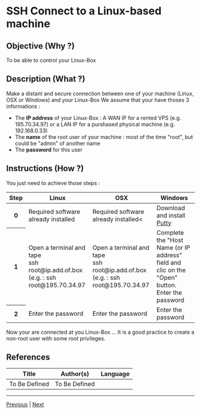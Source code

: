 SSH Connect to a Linux-based machine
==

Objective (Why ?)
-
To be able to control your Linux-Box

Description (What ?)
-
Make a distant and secure connection between one of your machine (Linux, OSX or Windows) and your Linux-Box
We assume that your have thoses 3 informations :
* The __IP address__ of your Linux-Box : A WAN IP for a rented VPS (e.g. 195.70.34.97) or a LAN IP for a purshased physical machine (e.g. 192.168.0.33)
* The __name__ of the root user of your machine : most of the time "root", but could be "admin" of another name
* The __password__ for this user

Instructions (How ?)
-
You just need to achieve those steps :
<table>
    <thead>
        <tr>
            <th>Step</th>         
            <th>Linux</th>
            <th>OSX</th>
            <th>Windows</th>
        </tr>
    </thead>
    <tbody>
        <tr>
            <th>0</th>     
            <td>Required software already installed</td>
            <td>Required software already installed<</td>
            <td>Download and install <A href="https://putty.org/">Putty</A></td>
         </tr>
         <tr>
            <th>1</th>     
            <td>Open a terminal and tape</br>ssh root@ip.add.of.box</br>(e.g. : ssh root@195.70.34.97</td>
            <td>Open a terminal and tape</br>ssh root@ip.add.of.box</br>(e.g. : ssh root@195.70.34.97</td>
            <td>Complete the "Host Name (or IP address" field and clic on the "Open" button. Enter the password</td>
        </tr>
         <tr>
            <th>2</th>     
            <td>Enter the password</td>
            <td>Enter the password</td>
            <td>Enter the password</td>
        </tr> 
    </tbody>
</table>

Now your are connected at you Linux-Box ...
It is a good practice to create a non-root user with some root privileges.

References
-
<table>
    <thead>
        <tr>
            <th>Title</th>
            <th>Author(s)</th>
            <th>Language</th>
        </tr>
    </thead>
     <tbody>
        <tr>
            <td>To Be Defined</td>
            <td>To Be Defined</td>
            <td></td>
        </tr>
</table>

---
<A href="https://github.com/babonet13/HelloWorld/tree/master/Machine/5_FindIP">Previous</A> | <A href="https://github.com/babonet13/HelloWorld/tree/master/Machine/7_InitializeMachine">Next<A/> 

